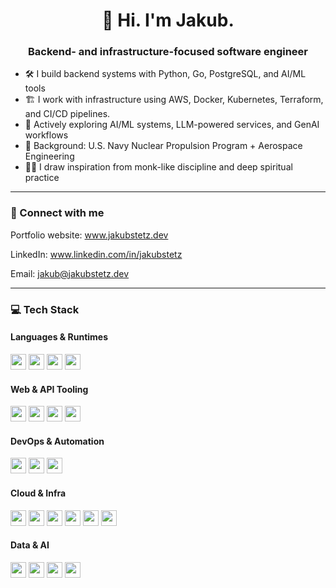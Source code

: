 <h1 align="center">👋 Hi. I'm Jakub.
<h3 align="center">Backend- and infrastructure-focused software engineer</h3>

- 🛠 I build backend systems with Python, Go, PostgreSQL, and AI/ML tools
- 🏗️ I work with infrastructure using AWS, Docker, Kubernetes, Terraform, and CI/CD pipelines.
- 🤖 Actively exploring AI/ML systems, LLM-powered services, and GenAI workflows
- 🧠 Background: U.S. Navy Nuclear Propulsion Program + Aerospace Engineering
- 🧘‍♂️ I draw inspiration from monk-like discipline and deep spiritual practice

---

### 🤝 Connect with me

Portfolio website: www.jakubstetz.dev

LinkedIn: www.linkedin.com/in/jakubstetz

Email: jakub@jakubstetz.dev

---

### 💻 Tech Stack

#### Languages & Runtimes
<code><img height="25" src="https://img.shields.io/badge/Python-3776AB?style=for-the-badge&logo=python&logoColor=white"/></code>
<code><img height="25" src="https://img.shields.io/badge/Go-00ADD8?style=for-the-badge&logo=go&logoColor=white"/></code>
<code><img height="25" src="https://img.shields.io/badge/Node.js-339933?style=for-the-badge&logo=nodedotjs&logoColor=white"/></code>
<code><img height="25" src="https://img.shields.io/badge/Bash-121011?style=for-the-badge&logo=gnubash&logoColor=white"/></code>

#### Web & API Tooling
<code><img height="25" src="https://img.shields.io/badge/FastAPI-005571?style=for-the-badge&logo=fastapi&logoColor=white"/></code>
<code><img height="25" src="https://img.shields.io/badge/Express.js-000000?style=for-the-badge&logo=express&logoColor=white"/></code>
<code><img height="25" src="https://img.shields.io/badge/Swagger-85EA2D?style=for-the-badge&logo=swagger&logoColor=black"/></code>
<code><img height="25" src="https://img.shields.io/badge/NGINX-009639?style=for-the-badge&logo=nginx&logoColor=white"/></code>

#### DevOps & Automation
<code><img height="25" src="https://img.shields.io/badge/Git-F05032?style=for-the-badge&logo=git&logoColor=white"/></code>
<code><img height="25" src="https://img.shields.io/badge/GitHub_Actions-2088FF?style=for-the-badge&logo=githubactions&logoColor=white"/></code>
<code><img height="25" src="https://img.shields.io/badge/Docker-2496ED?style=for-the-badge&logo=docker&logoColor=white"/></code>

#### Cloud & Infra
<code><img height="25" src="https://img.shields.io/badge/AWS_EC2-FF9900?style=for-the-badge&logo=amazonaws&logoColor=white"/></code>
<code><img height="25" src="https://img.shields.io/badge/AWS_RDS-527FFF?style=for-the-badge&logo=amazonaws&logoColor=white"/></code>
<code><img height="25" src="https://img.shields.io/badge/AWS_Amplify-FF3E00?style=for-the-badge&logo=awsamplify&logoColor=white"/></code>
<code><img height="25" src="https://img.shields.io/badge/Cloudflare-F38020?style=for-the-badge&logo=cloudflare&logoColor=white"/></code>
<code><img height="25" src="https://img.shields.io/badge/Kubernetes-326CE5?style=for-the-badge&logo=kubernetes&logoColor=white"/></code>
<code><img height="25" src="https://img.shields.io/badge/Terraform-7B42BC?style=for-the-badge&logo=terraform&logoColor=white"/></code>

#### Data & AI
<code><img height="25" src="https://img.shields.io/badge/PostgreSQL-4169E1?style=for-the-badge&logo=postgresql&logoColor=white"/></code>
<code><img height="25" src="https://img.shields.io/badge/Hugging_Face-FCC624?style=for-the-badge&logo=huggingface&logoColor=black"/></code>
<code><img height="25" src="https://img.shields.io/badge/PyTorch-EE4C2C?style=for-the-badge&logo=pytorch&logoColor=white"/></code>
<code><img height="25" src="https://img.shields.io/badge/NumPy-013243?style=for-the-badge&logo=numpy&logoColor=white"/></code>
